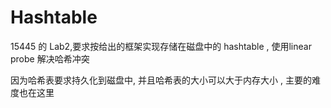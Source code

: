 # Hashtable

15445 的 Lab2,要求按给出的框架实现存储在磁盘中的 hashtable , 使用linear probe 解决哈希冲突 

因为哈希表要求持久化到磁盘中, 并且哈希表的大小可以大于内存大小 , 主要的难度也在这里


